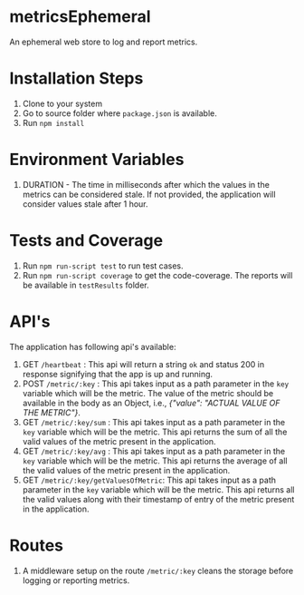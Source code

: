 # metricsEphemeral
An ephemeral web store to log and report metrics.

# Installation Steps
1. Clone to your system
2. Go to source folder where `package.json` is available.
3. Run `npm install`

# Environment Variables
1. DURATION - The time in milliseconds after which the values in the metrics can be considered stale. If not provided, the application will consider values stale after 1 hour.

# Tests and Coverage
1. Run `npm run-script test` to run test cases.
2. Run `npm run-script coverage` to get the code-coverage. The reports will be available in `testResults` folder.

# API's
The application has following api's available:
  1. GET `/heartbeat` : This api will return a string `ok` and status 200 in response signifying that the app is up and running.
  2. POST `/metric/:key` : This api takes input as a path parameter in the `key` variable which will be the metric. The value of the metric should be available in the body as an         Object, i.e., *{"value": "ACTUAL VALUE OF THE METRIC"}*.
  3. GET `/metric/:key/sum` : This api takes input as a path parameter in the `key` variable which will be the metric. This api returns the sum of all the valid values of the           metric present in the application.
  4. GET `/metric/:key/avg` : This api takes input as a path parameter in the `key` variable which will be the metric. This api returns the average of all the valid values of the     metric present in the application.
  5. GET `/metric/:key/getValuesOfMetric`: This api takes input as a path parameter in the `key` variable which will be the metric. This api returns all the valid values along           with their timestamp of entry of the metric present in the application.
# Routes
1. A middleware setup on the route `/metric/:key` cleans the storage before logging or reporting metrics.
